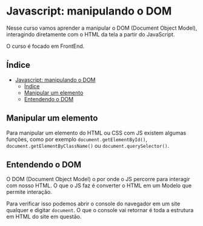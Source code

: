# Javascript: manipulando o DOM

Nesse curso vamos aprender a manipular o DOM (Document Object Model), interagindo diretamente com o HTML da tela a partir do JavaScript.

O curso é focado em FrontEnd.

## Índice

- [Javascript: manipulando o DOM](#javascript-manipulando-o-dom)
  - [Índice](#índice)
  - [Manipular um elemento](#manipular-um-elemento)
  - [Entendendo o DOM](#entendendo-o-dom)

## Manipular um elemento

Para manipular um elemento do HTML ou CSS com JS existem algumas funções, como por exemplo `document.getElementById()`, `document.getElementByClassName()` ou `document.querySelector()`.

## Entendendo o DOM

O DOM (Document Object Model) o por onde o JS percorre para interagir com nosso HTML. O que o JS faz é converter o HTML em um Modelo que permite interação.

Para verificar isso podemos abrir o console do navegador em um site qualquer e digitar `document`. O que o console vai retornar é toda a estrutura em HTML do site em questão.
